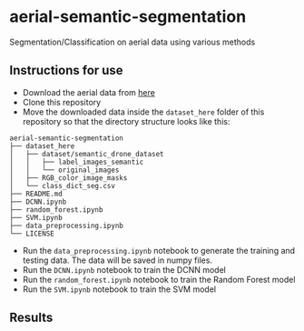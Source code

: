 # aerial-semantic-segmentation
Segmentation/Classification on aerial data using various methods


## Instructions for use 
- Download the aerial data from [here](https://www.kaggle.com/datasets/bulentsiyah/semantic-drone-dataset?resource=download)
- Clone this repository
- Move the downloaded data inside the `dataset_here` folder of this repository so that the directory structure looks like this:
```
aerial-semantic-segmentation
├── dataset_here
│   ├── dataset/semantic_drone_dataset 
│   │   ├── label_images_semantic
│   │   └── original_images
│   ├── RGB_color_image_masks
│   └── class_dict_seg.csv
├── README.md
├── DCNN.ipynb
├── random_forest.ipynb
├── SVM.ipynb
├── data_preprocessing.ipynb
└── LICENSE
```

- Run the `data_preprocessing.ipynb` notebook to generate the training and testing data. The data will be saved in numpy files.
- Run the `DCNN.ipynb` notebook to train the DCNN model
- Run the `random_forest.ipynb` notebook to train the Random Forest model
- Run the `SVM.ipynb` notebook to train the SVM model

## Results
